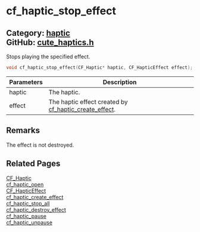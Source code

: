 # cf_haptic_stop_effect

Category: [haptic](https://github.com/RandyGaul/cute_framework/blob/master/docs/api_reference?id=haptic)  
GitHub: [cute_haptics.h](https://github.com/RandyGaul/cute_framework/blob/master/include/cute_haptics.h)  
---

Stops playing the specified effect.

```cpp
void cf_haptic_stop_effect(CF_Haptic* haptic, CF_HapticEffect effect);
```

Parameters | Description
--- | ---
haptic | The haptic.
effect | The haptic effect created by [cf_haptic_create_effect](https://github.com/RandyGaul/cute_framework/blob/master/docs/haptic/cf_haptic_create_effect.md).

## Remarks

The effect is not destroyed.

## Related Pages

[CF_Haptic](https://github.com/RandyGaul/cute_framework/blob/master/docs/haptic/cf_haptic.md)  
[cf_haptic_open](https://github.com/RandyGaul/cute_framework/blob/master/docs/haptic/cf_haptic_open.md)  
[CF_HapticEffect](https://github.com/RandyGaul/cute_framework/blob/master/docs/haptic/cf_hapticeffect.md)  
[cf_haptic_create_effect](https://github.com/RandyGaul/cute_framework/blob/master/docs/haptic/cf_haptic_create_effect.md)  
[cf_haptic_stop_all](https://github.com/RandyGaul/cute_framework/blob/master/docs/haptic/cf_haptic_stop_all.md)  
[cf_haptic_destroy_effect](https://github.com/RandyGaul/cute_framework/blob/master/docs/haptic/cf_haptic_destroy_effect.md)  
[cf_haptic_pause](https://github.com/RandyGaul/cute_framework/blob/master/docs/haptic/cf_haptic_pause.md)  
[cf_haptic_unpause](https://github.com/RandyGaul/cute_framework/blob/master/docs/haptic/cf_haptic_unpause.md)  
